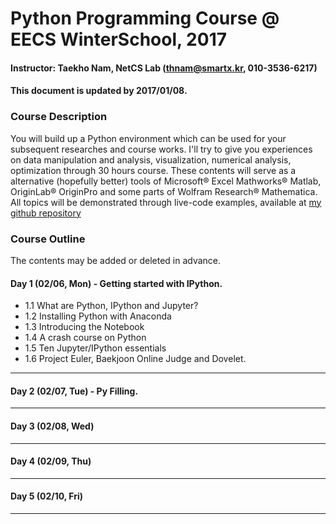 # Python Programming Course @ EECS WinterSchool, 2017
#### Instructor: Taekho Nam, NetCS Lab (thnam@smartx.kr, 010-3536-6217)
#### This document is updated by 2017/01/08.

### Course Description
You will build up a Python environment which can be used for your subsequent researches and course works. I'll try to give you experiences on data manipulation and analysis, visualization, numerical analysis, optimization through 30 hours course. These contents will serve as a alternative (hopefully better) tools of Microsoft® Excel Mathworks® Matlab, OriginLab® OriginPro and some parts of Wolfram Research® Mathematica. All topics will be demonstrated through live-code examples, available at [my github repository](https://github.com/TaekhoNam/GIST-EECS-WinterSchool-Python-2017)

### Course Outline
The contents may be added or deleted in advance.
#### Day 1 (02/06, Mon) - Getting started with IPython.
* 1.1 What are Python, IPython and Jupyter?
* 1.2 Installing Python with Anaconda
* 1.3 Introducing the Notebook
* 1.4 A crash course on Python
* 1.5 Ten Jupyter/IPython essentials
* 1.6 Project Euler, Baekjoon Online Judge and Dovelet.

- - -

#### Day 2 (02/07, Tue) - Py Filling.
- - -
#### Day 3 (02/08, Wed)
- - -
#### Day 4 (02/09, Thu)
- - -
#### Day 5 (02/10, Fri)
- - -
